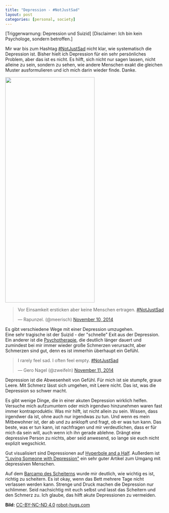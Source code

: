 ```yaml
---
title: "Depression - #NotJustSad"
layout: post
categories: [personal, society]
---
```

[Triggerwarnung: Depression und Suizid]
[Disclaimer: Ich bin kein Psychologe, sondern betroffen.]

Mir war bis zum Hashtag <a href="https://twitter.com/hashtag/notjustsad?f=realtime&amp;src=hash">#NotJustSad</a> nicht klar, wie systematisch die Depression ist. Bisher hielt ich Depression für ein sehr persönliches Problem, aber das ist es nicht. Es hilft, sich nicht nur sagen lassen, nicht alleine zu sein, sondern zu sehen, wie andere Menschen exakt die gleichen Muster ausformulieren und ich mich darin wieder finde. Danke. 

<a href="http://www.robot-hugs.com/nest/"><img class="img_right" alt="" src="http://www.robot-hugs.com/comics/2013-05-20-Nest.png" width="283" height="715" /></a>

<blockquote>Vor Einsamkeit ersticken aber keine Menschen ertragen. <a href="https://twitter.com/hashtag/NotJustSad?src=hash">#NotJustSad</a>

— Rapunzel. (@meerisch) <a href="https://twitter.com/meerisch/status/531915201902575616">November 10, 2014</a></blockquote>


Es gibt verschiedene Wege mit einer Depression umzugehen. <br>
Eine sehr tragische ist der Suizid - der "schnelle" Exit aus der Depression. <br>
Ein anderer ist die <a href="§http://www.psychotherapiesuche.de/">Psychotherapie</a>, die deutlich länger dauert und zumindest bei mir immer wieder große Schmerzen verursacht, aber Schmerzen sind gut, denn es ist immerhin überhaupt ein Gefühl.
<blockquote>I rarely feel sad. I often feel empty. <a href="https://twitter.com/hashtag/NotJustSad?src=hash">#NotJustSad</a>

— Gero Nagel (@zweifeln) <a href="https://twitter.com/zweifeln/status/531964558530072577">November 11, 2014</a></blockquote>

Depression ist die Abwesenheit von Gefühl. Für mich ist sie stumpfe, graue Leere. Mit Schmerz lässt sich umgehen, mit Leere nicht. Das ist, was die Depression so schwer macht.

Es gibt wenige Dinge, die in einer akuten Depression wirklich helfen. Versuche mich aufzumuntern oder mich irgendwo hinzunehmen waren fast immer kontraproduktiv. Was mir hilft, ist nicht allein zu sein. Wissen, dass irgendwer da ist, ohne auch nur irgendwas zu tun. Und wenn es mein Mitbewohner ist, der ab und zu anklopft und fragt, ob er was tun kann. Das beste, was er tun kann, ist nachfragen und mir verdeutlichen, dass er für mich da sein will, auch wenn ich ihn gerade ablehne.
Drängt eine depressive Person zu nichts, aber seid anwesend, so lange sie euch nicht explizit wegschickt.

Gut visualisiert sind Depressionen auf <a href="http://hyperboleandahalf.blogspot.de/">Hyperbole and a Half</a>. Außerdem ist <a href="http://www.literallydarling.com/blog/2013/05/29/loving-someone-with-depression/">"Loving Someone with Depression"</a> ein sehr guter Artikel zum Umgang mit depressiven Menschen.

Auf dem <a href="http://odyssey-of-failure.info/">Barcamp des Scheiterns</a> wurde mir deutlich, wie wichtig es ist, richtig zu scheitern. Es ist okay, wenn das Bett mehrere Tage nicht verlassen werden kann. Strenge und Druck machen die Depression nur schlimmer. Seid nachsichtig mit euch selbst und lasst das Scheitern und den Schmerz zu. Ich glaube, das hilft akute Depressionen zu vermeiden.

**Bild:** <a href="http://creativecommons.org/licenses/by-nc-nd/4.0/">CC-BY-NC-ND 4.0</a> [robot-hugs.com](https://robot-hugs.com)
